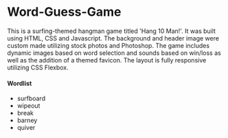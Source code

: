# Word-Guess-Game
This is a surfing-themed hangman game titled 'Hang 10 Man!'.  It was built using HTML, CSS and Javascript.  The background and header image were custom made utilizing stock photos and Photoshop.  The game includes dynamic images based on word selection and sounds based on win/loss as well as the addition of a themed favicon.  The layout is fully responsive utilizing CSS Flexbox. 

#### Wordlist
- surfboard
- wipeout
- break
- barney
- quiver
